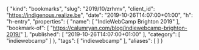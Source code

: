 {
  "kind": "bookmarks",
  "slug": "2019/10/zrhmv",
  "client_id": "https://indigenous.realize.be",
  "date": "2019-10-26T14:07:00+01:00",
  "h": "h-entry",
  "properties": {
    "name": [
      "IndieWebCamp Brighton 2019"
    ],
    "bookmark-of": [
      "https://calumryan.com/blog/indiewebcamp-brighton-2019/"
    ],
    "published": [
      "2019-10-26T14:07:00+01:00"
    ],
    "category": [
      "indiewebcamp"
    ]
  },
  "tags": [
    "indiewebcamp"
  ],
  "aliases": [
  ]
}
